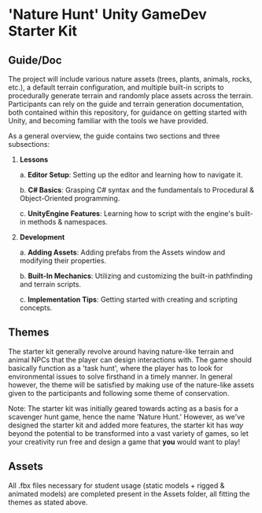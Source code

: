 # 'Nature Hunt' Unity GameDev Starter Kit
## Guide/Doc
The project will include various nature assets (trees, plants, animals, rocks, etc.), a default terrain configuration, and multiple built-in scripts to procedurally generate terrain and randomly place assets across the terrain.
Participants can rely on the guide and terrain generation documentation, both contained within this repository, for guidance on getting started with Unity, and becoming familiar with the tools we have provided.

As a general overview, the guide contains two sections and three subsections:

1. **Lessons**
   
   a. **Editor Setup**: Setting up the editor and learning how to navigate it.
   
   b. **C# Basics**: Grasping C# syntax and the fundamentals to Procedural & Object-Oriented programming.
   
   c. **UnityEngine Features**: Learning how to script with the engine's built-in methods & namespaces.
   
3. **Development**
   
   a. **Adding Assets**: Adding prefabs from the Assets window and modifying their properties.
   
   b. **Built-In Mechanics**: Utilizing and customizing the built-in pathfinding and terrain scripts.
   
   c. **Implementation Tips**: Getting started with creating and scripting concepts.
   

## Themes
The starter kit generally revolve around having nature-like terrain and animal NPCs that the player can design interactions with. The game should basically function as a 'task hunt', where the player has to look for environmental issues to solve firsthand in a timely manner. In general however, the theme will be satisfied by making use of the nature-like assets given to the participants and following some theme of conservation.

Note: The starter kit was initially geared towards acting as a basis for a scavenger hunt game, hence the name 'Nature Hunt.' However, as we've designed the starter kit and added more features, the starter kit has *way* beyond the potential to be transformed into a vast variety of games, so let your creativity run free and design a game that **you** would want to play!

## Assets
All .fbx files necessary for student usage (static models + rigged & animated models) are completed present in the Assets folder, all fitting the themes as stated above.
